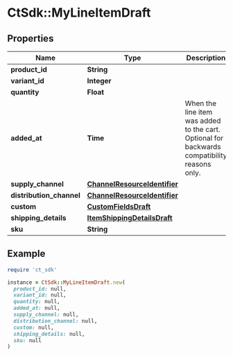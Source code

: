 # CtSdk::MyLineItemDraft

## Properties

| Name | Type | Description | Notes |
| ---- | ---- | ----------- | ----- |
| **product_id** | **String** |  |  |
| **variant_id** | **Integer** |  |  |
| **quantity** | **Float** |  |  |
| **added_at** | **Time** | When the line item was added to the cart. Optional for backwards compatibility reasons only. | [optional] |
| **supply_channel** | [**ChannelResourceIdentifier**](ChannelResourceIdentifier.md) |  | [optional] |
| **distribution_channel** | [**ChannelResourceIdentifier**](ChannelResourceIdentifier.md) |  | [optional] |
| **custom** | [**CustomFieldsDraft**](CustomFieldsDraft.md) |  | [optional] |
| **shipping_details** | [**ItemShippingDetailsDraft**](ItemShippingDetailsDraft.md) |  | [optional] |
| **sku** | **String** |  | [optional] |

## Example

```ruby
require 'ct_sdk'

instance = CtSdk::MyLineItemDraft.new(
  product_id: null,
  variant_id: null,
  quantity: null,
  added_at: null,
  supply_channel: null,
  distribution_channel: null,
  custom: null,
  shipping_details: null,
  sku: null
)
```

